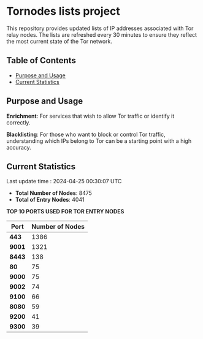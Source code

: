# Tornodes lists project

This repository provides updated lists of IP addresses associated with Tor relay nodes. The lists are refreshed every 30 minutes to ensure they reflect the most current state of the Tor network.

## Table of Contents

- [Purpose and Usage](#purpose-and-usage)
- [Current Statistics](#current-statistics)


## Purpose and Usage

**Enrichment**: For services that wish to allow Tor traffic or identify it correctly.

**Blacklisting**: For those who want to block or control Tor traffic, understanding which IPs belong to Tor can be a starting point with a high accuracy.

## Current Statistics

Last update time : 2024-04-25 00:30:07 UTC

- **Total Number of Nodes**: 8475
- **Total of Entry Nodes**: 4041

**TOP 10 PORTS USED FOR TOR ENTRY NODES**

| **Port** | **Number of Nodes** |
|------|-----------------|
| **443**   | 1386  |
| **9001**   | 1321  |
| **8443**   | 138  |
| **80**   | 75  |
| **9000**   | 75  |
| **9002**   | 74  |
| **9100**   | 66  |
| **8080**   | 59  |
| **9200**   | 41  |
| **9300**   | 39  |

